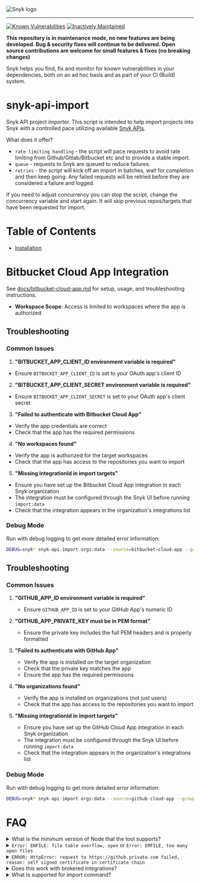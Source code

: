 ![Snyk logo](https://snyk.io/style/asset/logo/snyk-print.svg)

***

[![Known Vulnerabilities](https://snyk.io/test/github/snyk/snyk-api-import/badge.svg)](https://snyk.io/test/github/snyk/snyk-api-import)
[![Inactively Maintained](https://img.shields.io/badge/Maintenance%20Level-Inactively%20Maintained-yellowgreen.svg)](https://gist.github.com/cheerfulstoic/d107229326a01ff0f333a1d3476e068d)

**This repository is in maintenance mode, no new features are being developed. Bug & security fixes will continue to be delivered. Open source contributions are welcome for small features & fixes (no breaking changes)**

Snyk helps you find, fix and monitor for known vulnerabilities in your dependencies, both on an ad hoc basis and as part of your CI (Build) system.

# snyk-api-import
Snyk API project importer. This script is intended to help import projects into Snyk with a controlled pace utilizing available [Snyk APIs](https://snyk.docs.apiary.io/).

What does it offer?
- `rate limiting handling` - the script will pace requests to avoid rate limiting from Github/Gitlab/Bitbucket etc and to provide a stable import.
- `queue` - requests to Snyk are queued to reduce failures.
- `retries` - the script will kick off an import in batches, wait for completion and then keep going. Any failed requests will be retried before they are considered a failure and logged.

If you need to adjust concurrency you can stop the script, change the concurrency variable and start again. It will skip previous repos/targets that have been requested for import.

# Table of Contents
- [Installation](#installation)

# Bitbucket Cloud App Integration

See [docs/bitbucket-cloud-app.md](./docs/bitbucket-cloud-app.md) for setup, usage, and troubleshooting instructions.
- **Workspace Scope**: Access is limited to workspaces where the app is authorized

## Troubleshooting

### Common Issues

1. **"BITBUCKET_APP_CLIENT_ID environment variable is required"**
  - Ensure `BITBUCKET_APP_CLIENT_ID` is set to your OAuth app's client ID

2. **"BITBUCKET_APP_CLIENT_SECRET environment variable is required"**
  - Ensure `BITBUCKET_APP_CLIENT_SECRET` is set to your OAuth app's client secret

3. **"Failed to authenticate with Bitbucket Cloud App"**
  - Verify the app credentials are correct
  - Check that the app has the required permissions

4. **"No workspaces found"**
  - Verify the app is authorized for the target workspaces
  - Check that the app has access to the repositories you want to import

5. **"Missing integrationId in import targets"**
  - Ensure you have set up the Bitbucket Cloud App integration in each Snyk organization
  - The integration must be configured through the Snyk UI before running `import:data`
  - Check that the integration appears in the organization's integrations list

### Debug Mode

Run with debug logging to get more detailed error information:

```bash
DEBUG=snyk* snyk-api-import orgs:data --source=bitbucket-cloud-app --groupId=your-group-id
```
## Troubleshooting

### Common Issues

1. **"GITHUB_APP_ID environment variable is required"**
   - Ensure `GITHUB_APP_ID` is set to your GitHub App's numeric ID

2. **"GITHUB_APP_PRIVATE_KEY must be in PEM format"**
   - Ensure the private key includes the full PEM headers and is properly formatted

3. **"Failed to authenticate with GitHub App"**
   - Verify the app is installed on the target organization
   - Check that the private key matches the app
   - Ensure the app has the required permissions

4. **"No organizations found"**
   - Verify the app is installed on organizations (not just users)
   - Check that the app has access to the repositories you want to import

5. **"Missing integrationId in import targets"**
   - Ensure you have set up the GitHub Cloud App integration in each Snyk organization
   - The integration must be configured through the Snyk UI before running `import:data`
   - Check that the integration appears in the organization's integrations list

### Debug Mode

Run with debug logging to get more detailed error information:

```bash
DEBUG=snyk* snyk-api-import orgs:data --source=github-cloud-app --groupId=your-group-id
```

# FAQ
<details>
<summary>What is the minimum version of Node that the tool supports?</summary>
<br/>
  <p>Please check the <code>.nvmrc</code> file for the supported version of Node.</p>
</details>
<details>
<summary><code>Error: ENFILE: file table overflow, open</code> or <code>Error: EMFILE, too many open files</code></summary>
<br/>
  <p>If you see these errors then you may need to bump <b>ulimit</b> to allow more open file operations. In order to keep the operations more performant tool logs as soon as it is convenient rather than wait until very end of a loop and log a huge data structure. This means depending on number of concurrent imports set the tool may exceed the system default <b>ulimit</b>.</p>
  <p>Some of these resources may help you bump the <b>ulimit</b>:</p>
  <ul>
    <li><a href="https://ss64.com/bash/ulimit.html">ss64.com</a></li>
    <li><a href="https://stackoverflow.com/questions/45004352/error-enfile-file-table-overflow-scandir-while-run-reaction-on-mac">StackOverflow</a></li>
    <li><a href="http://blog.mact.me/2014/10/22/yosemite-upgrade-changes-open-file-limit">blog.mact.me</a></li>
  </ul>
</details>
<details>
<summary><code>ERROR: HttpError: request to https://github.private.com failed, reason: self signed certificate in certificate chain</code></summary>
<br/>
  <p>If your Github / Gitlab / Bitbucket / Azure is using a self signed certificate, you can configure snyk-api-import to use this certificate when calling the HTTPS APIs.</p>
  <code>export NODE_EXTRA_CA_CERTS=./path-to-ca</code>
</details>
<details>
<summary>Does this work with brokered integrations?</summary>
<br/>
  <p>
    Yes. because we reuse the existing integration with your SCM (git) repository to perform the imports, the brokered connection will be used when configured.
  </p>
</details>
<details>
<summary>What is supported for import command?</summary>
<br/>
  <p>
    snyk-api-import supports 100% of the same integration types and project sources as the <a href="https://snyk.docs.apiary.io/#reference/import-projects/import/import-targets">Import API documentation</a>. If an example is not in the docs for your use case please see the API documentation
  </p>
</details>
